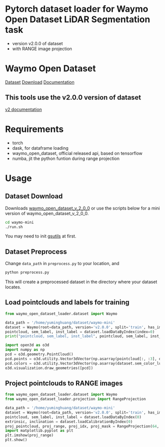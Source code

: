 # Pytorch dataset loader for Waymo Open Dataset LiDAR Segmentation task
- version v2.0.0 of dataset
- with RANGE image projection

# Waymo Open Dataset
[Dataset](https://waymo.com/open/) [Download](https://waymo.com/open/download/) [Documentation](https://github.com/waymo-research/waymo-open-dataset)

## This tools use the v2.0.0 version of dataset
[v2 documentation](https://github.com/waymo-research/waymo-open-dataset/blob/master/tutorial/tutorial_v2.ipynb)

# Requirements
- torch
- dask, for dataframe loading
- waymo_open_dataset, official released api, based on tensorflow
- numba, jit the python funtion during range projection

# Usage
## Dataset Download
Downloads [waymo_open_dataset_v_2_0_0](https://console.cloud.google.com/storage/browser/waymo_open_dataset_v_2_0_0) or use the scripts below for a mini version of waymo_open_dataset_v_2_0_0.
```bash
cd waymo-mini
./run.sh
```
You may need to init [gsutils](https://cloud.google.com/storage/docs/discover-object-storage-gcloud?hl=zh_CN&_ga=2.213582103.-2027393445.1701001832) at first.

## Dataset Preprocess
Change `data_path` in `preprocess.py` to your location, and
```bash
python preprocess.py
```
This will create a preprocessed dataset in the directory where your dataset locates.

## Load pointclouds and labels for training
```python
from waymo_open_dataset_loader.dataset import Waymo

data_path = '/home/yuminghuang/dataset/waymo-mini'
dataset = Waymo(root=data_path, version='v2.0.0', split='train', has_image=False, has_label=True)
pointcloud, sem_label, inst_label = dataset.loadDataByIndex(index=0)
print("pointcloud, sem_label, inst_label", pointcloud, sem_label, inst_label)

import open3d as o3d
import numpy as np
pcd = o3d.geometry.PointCloud()
pcd.points = o3d.utility.Vector3dVector(np.asarray(pointcloud[:, :3], dtype=np.float32))
pcd.colors = o3d.utility.Vector3dVector(np.asarray(dataset.sem_color_lut[sem_label], dtype=np.float32))
o3d.visualization.draw_geometries([pcd])
```

## Project pointclouds to RANGE images
```python
from waymo_open_dataset_loader.dataset import Waymo
from waymo_open_dataset_loader.projection import RangeProjection

data_path = '/home/yuminghuang/dataset/waymo-mini'
dataset = Waymo(root=data_path, version='v2.0.0', split='train', has_image=False, has_label=False)
pointcloud, sem_label, inst_label = dataset.loadDataByIndex(0)
extrinsic, inclination = dataset.loadCalibrationByIndex(0)
proj_pointcloud, proj_range, proj_idx, proj_mask = RangeProjection(64, 2650).doProjection(pointcloud, extrinsic, inclination)
import matplotlib.pyplot as plt
plt.imshow(proj_range)
plt.show()
```

